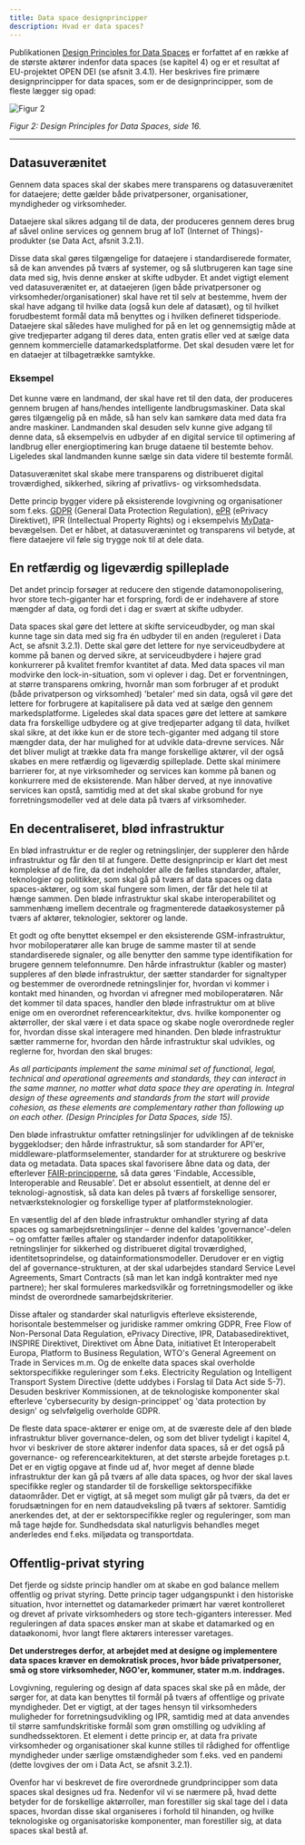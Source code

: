```yaml
---
title: Data space designprincipper
description: Hvad er data spaces?
---
```


Publikationen [Design Principles for Data Spaces](https://design-principles-for-data-spaces.org/) er forfattet af en række af de største aktører indenfor data spaces (se kapitel 4) og er et resultat af EU-projektet OPEN DEI (se afsnit 3.4.1). Her beskrives fire primære designprincipper for data spaces, som er de designprincipper, som de fleste lægger sig opad:

![Figur 2](/figur-2.png)

_Figur 2: Design Principles for Data Spaces, side 16._

---

## Datasuverænitet

Gennem data spaces skal der skabes mere transparens og datasuverænitet for dataejere; dette gælder både privatpersoner, organisationer, myndigheder og virksomheder.

Dataejere skal sikres adgang til de data, der produceres gennem deres brug af såvel online services og gennem brug af IoT (Internet of Things)-produkter (se Data Act, afsnit 3.2.1).

Disse data skal gøres tilgængelige for dataejere i standardiserede formater, så de kan anvendes på tværs af systemer, og så slutbrugeren kan tage sine data med sig, hvis denne ønsker at skifte udbyder. Et andet vigtigt element ved datasuverænitet er, at dataejeren (igen både privatpersoner og virksomheder/organisationer) skal have ret til selv at bestemme, hvem der skal have adgang til hvilke data (også kun dele af datasæt), og til hvilket forudbestemt formål data må benyttes og i hvilken defineret tidsperiode. Dataejere skal således have mulighed for på en let og gennemsigtig måde at give tredjeparter adgang til deres data, enten gratis eller ved at sælge data gennem kommercielle datamarkedsplatforme. Det skal desuden være let for en dataejer at tilbagetrække samtykke.

### Eksempel

Det kunne være en landmand, der skal have ret til den data, der produceres gennem brugen af hans/hendes intelligente landbrugsmaskiner. Data skal gøres tilgængelig på en måde, så han selv kan samkøre data med data fra andre maskiner. Landmanden skal desuden selv kunne give adgang til denne data, så eksempelvis en udbyder af en digital service til optimering af landbrug eller energioptimering kan bruge dataene til bestemte behov. Ligeledes skal landmanden kunne sælge sin data videre til bestemte formål.

Datasuverænitet skal skabe mere transparens og distribueret digital troværdighed, sikkerhed, sikring af privatlivs- og virksomhedsdata.

Dette princip bygger videre på eksisterende lovgivning og organisationer som f.eks. [GDPR](https://gdpr.dk/) (General Data Protection Regulation), [ePR](https://eur-lex.europa.eu/legal-content/EN/TXT/?uri=CELEX%3A52017PC0010) (ePrivacy Direktivet), IPR (Intellectual Property Rights) og i eksempelvis [MyData](https://www.mydata.org/)-bevægelsen. Det er håbet, at datasuverænintet og transparens vil betyde, at flere dataejere vil føle sig trygge nok til at dele data.

## En retfærdig og ligeværdig spilleplade

Det andet princip forsøger at reducere den stigende datamonopolisering, hvor store tech-giganter har et forspring, fordi de er indehavere af store mængder af data, og fordi det i dag er svært at skifte udbyder.

Data spaces skal gøre det lettere at skifte serviceudbyder, og man skal kunne tage sin data med sig fra én udbyder til en anden (reguleret i Data Act, se afsnit 3.2.1). Dette skal gøre det lettere for nye serviceudbydere at komme på banen og derved sikre, at serviceudbydere i højere grad konkurrerer på kvalitet fremfor kvantitet af data. Med data spaces vil man modvirke den lock-in-situation, som vi oplever i dag. Det er forventningen, at større transparens omkring, hvornår man som forbruger af et produkt (både privatperson og virksomhed) 'betaler' med sin data, også vil gøre det lettere for forbrugere at kapitalisere på data ved at sælge den gennem markedsplatforme. Ligeledes skal data spaces gøre det lettere at samkøre data fra forskellige udbydere og at give tredjeparter adgang til data, hvilket skal sikre, at det ikke kun er de store tech-giganter med adgang til store mængder data, der har mulighed for at udvikle data-drevne services. Når det bliver muligt at trække data fra mange forskellige aktører, vil der også skabes en mere retfærdig og ligeværdig spilleplade. Dette skal minimere barrierer for, at nye virksomheder og services kan komme på banen og konkurrere med de eksisterende. Man håber derved, at nye innovative services kan opstå, samtidig med at det skal skabe grobund for nye forretningsmodeller ved at dele data på tværs af virksomheder.

## En decentraliseret, blød infrastruktur

En blød infrastruktur er de regler og retningslinjer, der supplerer den hårde infrastruktur og får den til at fungere. Dette designprincip er klart det mest komplekse af de fire, da det indeholder alle de fælles standarder, aftaler, teknologier og politikker, som skal gå på tværs af data spaces og data spaces-aktører, og som skal fungere som limen, der får det hele til at hænge sammen. Den bløde infrastruktur skal skabe interoperabilitet og sammenhæng imellem decentrale og fragmenterede dataøkosystemer på tværs af aktører, teknologier, sektorer og lande.

Et godt og ofte benyttet eksempel er den eksisterende GSM-infrastruktur, hvor mobiloperatører alle kan bruge de samme master til at sende standardiserede signaler, og alle benytter den samme type identifikation for brugere gennem telefonnumre. Den hårde infrastruktur (kabler og master) suppleres af den bløde infrastruktur, der sætter standarder for signaltyper og bestemmer de overordnede retningslinjer for, hvordan vi kommer i kontakt med hinanden, og hvordan vi afregner med mobiloperatøren. Når det kommer til data spaces, handler den bløde infrastruktur om at blive enige om en overordnet referencearkitektur, dvs. hvilke komponenter og aktørroller, der skal være i et data space og skabe nogle overordnede regler for, hvordan disse skal interagere med hinanden. Den bløde infrastruktur sætter rammerne for, hvordan den hårde infrastruktur skal udvikles, og reglerne for, hvordan den skal bruges:

_As all participants implement the same minimal set of functional, legal, technical and operational agreements and standards, they can interact in the same manner, no matter what data space they are operating in. Integral design of these agreements and standards from the start will provide cohesion, as these elements are complementary rather than following up on each other. (Design Principles for Data Spaces, side 15)._

Den bløde infrastruktur omfatter retningslinjer for udviklingen af de tekniske byggeklodser; den hårde infrastruktur, så som standarder for API'er, middleware-platformselementer, standarder for at strukturere og beskrive data og metadata. Data spaces skal favorisere åbne data og data, der efterlever [FAIR-principperne](https://www.go-fair.org/), så data gøres 'Findable, Accessible, Interoperable and Reusable'. Det er absolut essentielt, at denne del er teknologi-agnostisk, så data kan deles på tværs af forskellige sensorer, netværksteknologier og forskellige typer af platformsteknologier.

En væsentlig del af den bløde infrastruktur omhandler styring af data spaces og samarbejdsretningslinjer – denne del kaldes 'governance'-delen – og omfatter fælles aftaler og standarder indenfor datapolitikker, retningslinjer for sikkerhed og distribueret digital troværdighed, identitetsoprindelse, og datainformationsmodeller. Derudover er en vigtig del af governance-strukturen, at der skal udarbejdes standard Service Level Agreements, Smart Contracts (så man let kan indgå kontrakter med nye partnere); her skal formuleres markedsvilkår og forretningsmodeller og ikke mindst de overordnede samarbejdskriterier.

Disse aftaler og standarder skal naturligvis efterleve eksisterende, horisontale bestemmelser og juridiske rammer omkring GDPR, Free Flow of Non-Personal Data Regulation, ePrivacy Directive, IPR, Databasedirektivet, INSPIRE Direktivet, Direktivet om Åbne Data, initiativet Et Interoperabelt Europa, Platform to Business Regulation, WTO's General Agreement on Trade in Services m.m. Og de enkelte data spaces skal overholde sektorspecifikke reguleringer som f.eks. Electricity Regulation og Intelligent Transport System Directive (dette uddybes i Forslag til Data Act side 5-7). Desuden beskriver Kommissionen, at de teknologiske komponenter skal efterleve 'cybersecurity by design-princippet' og 'data protection by design' og selvfølgelig overholde GDPR.

De fleste data space-aktører er enige om, at de sværeste dele af den bløde infrastruktur bliver governance-delen, og som det bliver tydeligt i kapitel 4, hvor vi beskriver de store aktører indenfor data spaces, så er det også på governance- og referencearkitekturen, at det største arbejde foretages p.t. Det er en vigtig opgave at finde ud af, hvor meget af denne bløde infrastruktur der kan gå på tværs af alle data spaces, og hvor der skal laves specifikke regler og standarder til de forskellige sektorspecifikke dataområder. Det er vigtigt, at så meget som muligt går på tværs, da det er forudsætningen for en nem dataudveksling på tværs af sektorer. Samtidig anerkendes det, at der er sektorspecifikke regler og reguleringer, som man må tage højde for. Sundhedsdata skal naturligvis behandles meget anderledes end f.eks. miljødata og transportdata.

## Offentlig-privat styring

Det fjerde og sidste princip handler om at skabe en god balance mellem offentlig og privat styring. Dette princip tager udgangspunkt i den historiske situation, hvor internettet og datamarkeder primært har været kontrolleret og drevet af private virksomheders og store tech-giganters interesser. Med reguleringen af data spaces ønsker man at skabe et datamarked og en dataøkonomi, hvor langt flere aktørers interesser varetages.

**Det understreges derfor, at arbejdet med at designe og implementere data spaces kræver en demokratisk proces, hvor både privatpersoner, små og store virksomheder, NGO'er, kommuner, stater m.m. inddrages.**

Lovgivning, regulering og design af data spaces skal ske på en måde, der sørger for, at data kan benyttes til formål på tværs af offentlige og private myndigheder. Det er vigtigt, at der tages hensyn til virksomheders muligheder for forretningsudvikling og IPR, samtidig med at data anvendes til større samfundskritiske formål som grøn omstilling og udvikling af sundhedssektoren. Et element i dette princip er, at data fra private virksomheder og organisationer skal kunne stilles til rådighed for offentlige myndigheder under særlige omstændigheder som f.eks. ved en pandemi (dette lovgives der om i Data Act, se afsnit 3.2.1).

Ovenfor har vi beskrevet de fire overordnede grundprincipper som data spaces skal designes ud fra. Nedenfor vil vi se nærmere på, hvad dette betyder for de forskellige aktørroller, man forestiller sig skal tage del i data spaces, hvordan disse skal organiseres i forhold til hinanden, og hvilke teknologiske og organisatoriske komponenter, man forestiller sig, at data spaces skal bestå af.
